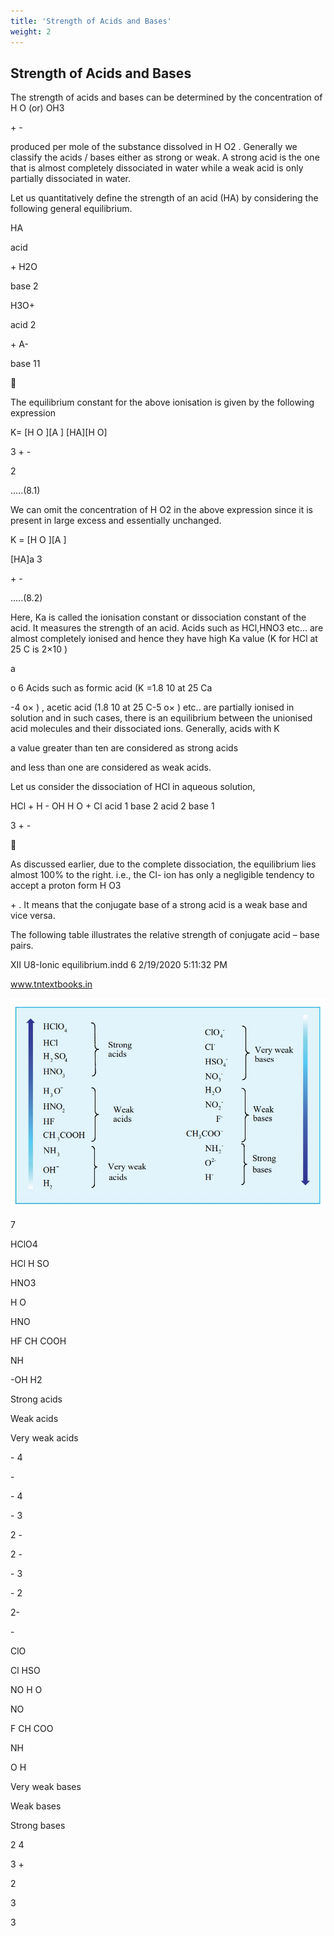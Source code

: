 ```yaml
---
title: 'Strength of Acids and Bases'
weight: 2
---
```

## Strength of Acids and Bases
 The strength of acids and bases can be determined by the concentration of H O (or) OH3

\+ -

produced per mole of the substance dissolved in H O2 . Generally we classify the acids / bases either as strong or weak. A strong acid is the one that is almost completely dissociated in water while a weak acid is only partially dissociated in water.

Let us quantitatively define the strength of an acid (HA) by considering the following general equilibrium.

HA

acid

\+ H2O

base 2

H3O+

acid 2

\+ A-

base 11



The equilibrium constant for the above ionisation is given by the following expression

K= \[H O \]\[A \] \[HA\]\[H O\]

3 + -

2

.....(8.1)

We can omit the concentration of H O2 in the above expression since it is present in large excess and essentially unchanged.

K = \[H O \]\[A \]

\[HA\]a 3

\+ -

.....(8.2)

Here, Ka is called the ionisation constant or dissociation constant of the acid. It measures the strength of an acid. Acids such as HCl,HNO3 etc... are almost completely ionised and hence they have high Ka value (K for HCl at 25 C is 2×10 )

a

o 6 Acids such as formic acid (K =1.8 10 at 25 Ca

\-4 o× ) , acetic acid (1.8 10 at 25 C-5 o× ) etc.. are partially ionised in solution and in such cases, there is an equilibrium between the unionised acid molecules and their dissociated ions. Generally, acids with K

a value greater than ten are considered as strong acids

and less than one are considered as weak acids.

Let us consider the dissociation of HCl in aqueous solution,

HCl + H - OH H O + Cl acid 1 base 2 acid 2 base 1

3 + -



As discussed earlier, due to the complete dissociation, the equilibrium lies almost 100% to the right. i.e., the Cl- ion has only a negligible tendency to accept a proton form H O3

\+ . It means that the conjugate base of a strong acid is a weak base and vice versa.

The following table illustrates the relative strength of conjugate acid – base pairs.

XII U8-Ionic equilibrium.indd 6 2/19/2020 5:11:32 PM

www.tntextbooks.in


![alt text](<..\figure 8.2.jpg>)

  

7

HClO4

HCl H SO

HNO3

H O

HNO

HF CH COOH

NH

\-OH H2

Strong acids

Weak acids

Very weak acids

\- 4

\-

\- 4

\- 3

2 -

2 -

\- 3

\- 2

2-

\-

ClO

Cl HSO

NO H O

NO

F CH COO

NH

O H

Very weak bases

Weak bases

Strong bases

2 4

3 +

2

3

3
